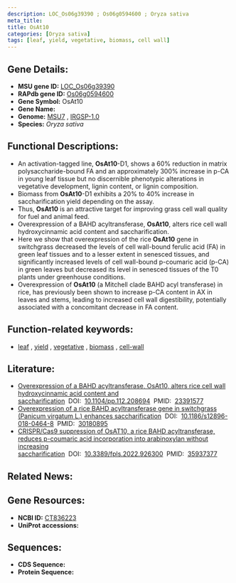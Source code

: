 ```yaml
---
description: LOC_Os06g39390 ; Os06g0594600 ; Oryza sativa
meta_title:
title: OsAt10
categories: [Oryza sativa]
tags: [leaf, yield, vegetative, biomass, cell wall]
---
```


## Gene Details:
- **MSU gene ID:** [LOC_Os06g39390](http://rice.uga.edu/cgi-bin/ORF_infopage.cgi?orf=LOC_Os06g39390)  
- **RAPdb gene ID:** [Os06g0594600](https://rapdb.dna.affrc.go.jp/locus/?name=Os06g0594600)  
- **Gene Symbol:** OsAt10
- **Gene Name:**
- **Genome:**  [MSU7](http://rice.uga.edu/)&nbsp;,&nbsp;[IRGSP-1.0](https://rapdb.dna.affrc.go.jp/download/irgsp1.html)
- **Species:** *Oryza sativa*

## Functional Descriptions:
   - An activation-tagged line, **OsAt10**-D1, shows a 60% reduction in matrix polysaccharide-bound FA and an approximately 300% increase in p-CA in young leaf tissue but no discernible phenotypic alterations in vegetative development, lignin content, or lignin composition.
   - Biomass from **OsAt10**-D1 exhibits a 20% to 40% increase in saccharification yield depending on the assay.
   - Thus, **OsAt10** is an attractive target for improving grass cell wall quality for fuel and animal feed.
   - Overexpression of a BAHD acyltransferase, **OsAt10**, alters rice cell wall hydroxycinnamic acid content and saccharification.
   - Here we show that overexpression of the rice **OsAt10** gene in switchgrass decreased the levels of cell wall-bound ferulic acid (FA) in green leaf tissues and to a lesser extent in senesced tissues, and significantly increased levels of cell wall-bound p-coumaric acid (p-CA) in green leaves but decreased its level in senesced tissues of the T0 plants under greenhouse conditions.
   - Overexpression of **OsAt10** (a Mitchell clade BAHD acyl transferase) in rice, has previously been shown to increase p-CA content in AX in leaves and stems, leading to increased cell wall digestibility, potentially associated with a concomitant decrease in FA content.

## Function-related keywords:
   - [leaf](/tags/leaf/)&nbsp;,&nbsp;[yield](/tags/yield/)&nbsp;,&nbsp;[vegetative](/tags/vegetative/)&nbsp;,&nbsp;[biomass](/tags/biomass/)&nbsp;,&nbsp;[cell-wall](/tags/cell-wall/)

## Literature:
   - [Overexpression of a BAHD acyltransferase, OsAt10, alters rice cell wall hydroxycinnamic acid content and saccharification](https://www.doi.org/10.1104/pp.112.208694)&nbsp;&nbsp;DOI:&nbsp;&nbsp;[10.1104/pp.112.208694](https://www.doi.org/10.1104/pp.112.208694)&nbsp;&nbsp;PMID:&nbsp;&nbsp;[23391577](https://pubmed.ncbi.nlm.nih.gov/23391577/)
   - [Overexpression of a rice BAHD acyltransferase gene in switchgrass (Panicum virgatum L.) enhances saccharification](https://www.doi.org/10.1186/s12896-018-0464-8)&nbsp;&nbsp;DOI:&nbsp;&nbsp;[10.1186/s12896-018-0464-8](https://www.doi.org/10.1186/s12896-018-0464-8)&nbsp;&nbsp;PMID:&nbsp;&nbsp;[30180895](https://pubmed.ncbi.nlm.nih.gov/30180895/)
   - [CRISPR/Cas9 suppression of OsAT10, a rice BAHD acyltransferase, reduces p-coumaric acid incorporation into arabinoxylan without increasing saccharification](https://www.doi.org/10.3389/fpls.2022.926300)&nbsp;&nbsp;DOI:&nbsp;&nbsp;[10.3389/fpls.2022.926300](https://www.doi.org/10.3389/fpls.2022.926300)&nbsp;&nbsp;PMID:&nbsp;&nbsp;[35937377](https://pubmed.ncbi.nlm.nih.gov/35937377/)

## Related News:

## Gene Resources:
- **NCBI ID:**  [CT836223](http://www.ncbi.nlm.nih.gov/nuccore/CT836223)
- **UniProt accessions:** [](https://www.uniprot.org/uniprotkb//entry)

## Sequences:
- **CDS Sequence:**
- **Protein Sequence:**
